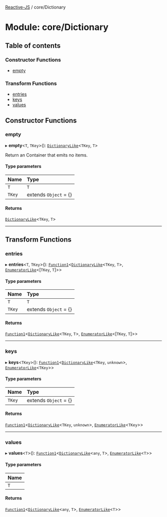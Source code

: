 [Reactive-JS](../README.md) / core/Dictionary

# Module: core/Dictionary

## Table of contents

### Constructor Functions

- [empty](core_Dictionary.md#empty)

### Transform Functions

- [entries](core_Dictionary.md#entries)
- [keys](core_Dictionary.md#keys)
- [values](core_Dictionary.md#values)

## Constructor Functions

### empty

▸ **empty**<`T`, `TKey`\>(): [`DictionaryLike`](../interfaces/core.DictionaryLike.md)<`TKey`, `T`\>

Return an Container that emits no items.

#### Type parameters

| Name | Type |
| :------ | :------ |
| `T` | `T` |
| `TKey` | extends `Object` = {} |

#### Returns

[`DictionaryLike`](../interfaces/core.DictionaryLike.md)<`TKey`, `T`\>

___

## Transform Functions

### entries

▸ **entries**<`T`, `TKey`\>(): [`Function1`](functions.md#function1)<[`DictionaryLike`](../interfaces/core.DictionaryLike.md)<`TKey`, `T`\>, [`EnumeratorLike`](../interfaces/core.EnumeratorLike.md)<[`TKey`, `T`]\>\>

#### Type parameters

| Name | Type |
| :------ | :------ |
| `T` | `T` |
| `TKey` | extends `Object` = {} |

#### Returns

[`Function1`](functions.md#function1)<[`DictionaryLike`](../interfaces/core.DictionaryLike.md)<`TKey`, `T`\>, [`EnumeratorLike`](../interfaces/core.EnumeratorLike.md)<[`TKey`, `T`]\>\>

___

### keys

▸ **keys**<`TKey`\>(): [`Function1`](functions.md#function1)<[`DictionaryLike`](../interfaces/core.DictionaryLike.md)<`TKey`, `unknown`\>, [`EnumeratorLike`](../interfaces/core.EnumeratorLike.md)<`TKey`\>\>

#### Type parameters

| Name | Type |
| :------ | :------ |
| `TKey` | extends `Object` = {} |

#### Returns

[`Function1`](functions.md#function1)<[`DictionaryLike`](../interfaces/core.DictionaryLike.md)<`TKey`, `unknown`\>, [`EnumeratorLike`](../interfaces/core.EnumeratorLike.md)<`TKey`\>\>

___

### values

▸ **values**<`T`\>(): [`Function1`](functions.md#function1)<[`DictionaryLike`](../interfaces/core.DictionaryLike.md)<`any`, `T`\>, [`EnumeratorLike`](../interfaces/core.EnumeratorLike.md)<`T`\>\>

#### Type parameters

| Name |
| :------ |
| `T` |

#### Returns

[`Function1`](functions.md#function1)<[`DictionaryLike`](../interfaces/core.DictionaryLike.md)<`any`, `T`\>, [`EnumeratorLike`](../interfaces/core.EnumeratorLike.md)<`T`\>\>
